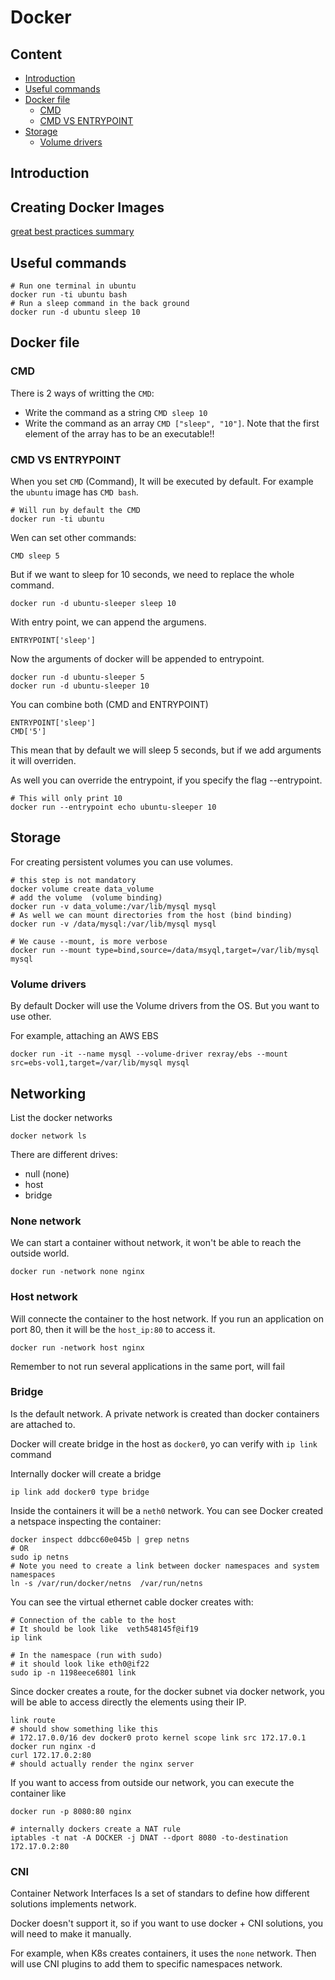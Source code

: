 # Docker

## Content

<!-- toc -->

- [Introduction](#introduction)
- [Useful commands](#useful-commands)
- [Docker file](#docker-file)
  * [CMD](#cmd)
  * [CMD VS ENTRYPOINT](#cmd-vs-entrypoint)
- [Storage](#storage)
  * [Volume drivers](#volume-drivers)

<!-- tocstop -->

## Introduction

## Creating Docker Images

[great best practices summary](https://lipanski.com/posts/dockerfile-ruby-best-practices)

## Useful commands

```
# Run one terminal in ubuntu
docker run -ti ubuntu bash
# Run a sleep command in the back ground
docker run -d ubuntu sleep 10
```

## Docker file
### CMD
There is 2 ways of writting the `CMD`:
- Write the command as a string `CMD sleep 10`
- Write the command as an array `CMD ["sleep", "10"]`. Note that the first element of the array has to be an executable!!


### CMD VS ENTRYPOINT

When you set `CMD` (Command), It will be executed by default. For example the `ubuntu` image has `CMD bash`.
```
# Will run by default the CMD
docker run -ti ubuntu
```

Wen can set other commands:
```
CMD sleep 5
```
But if we want to sleep for 10 seconds, we need to replace the whole command.
```
docker run -d ubuntu-sleeper sleep 10
```

With entry point, we can append the argumens.
```
ENTRYPOINT['sleep']
```
Now the arguments of docker will be appended to entrypoint.
```
docker run -d ubuntu-sleeper 5
docker run -d ubuntu-sleeper 10
```

You can combine both (CMD and ENTRYPOINT)
```
ENTRYPOINT['sleep']
CMD['5']
```
This mean that by default we will sleep 5 seconds, but if we add arguments it will overriden.

As well you can override the entrypoint, if you specify the flag --entrypoint.
```
# This will only print 10
docker run --entrypoint echo ubuntu-sleeper 10
```


## Storage

For creating persistent volumes you can use volumes. 

```
# this step is not mandatory
docker volume create data_volume
# add the volume  (volume binding)
docker run -v data_volume:/var/lib/mysql mysql
# As well we can mount directories from the host (bind binding)
docker run -v /data/mysql:/var/lib/mysql mysql

# We cause --mount, is more verbose
docker run --mount type=bind,source=/data/msyql,target=/var/lib/mysql mysql
```

### Volume drivers
By default Docker will use the Volume drivers from the OS. But you want to use other.

For example, attaching an AWS EBS
```
docker run -it --name mysql --volume-driver rexray/ebs --mount src=ebs-vol1,target=/var/lib/mysql mysql
```

## Networking

List the docker networks
```
docker network ls
```

There are different drives:
- null (none)
- host
- bridge

### None network
We can start a container without network, it won't be able to reach the outside world.
```
docker run -network none nginx
```

### Host network
Will connecte the container to the host network. If you run an application on port 80, then it will be the `host_ip:80` to access it.
```
docker run -network host nginx
```
Remember to not run several applications in the same port, will fail

### Bridge
Is the default network. A private network is created than docker containers are attached to.

Docker will create bridge in the host as `docker0`, yo can verify with `ip link` command

Internally docker will create a bridge
```
ip link add docker0 type bridge
```

Inside the containers it will be a `neth0` network. You can see Docker created a netspace inspecting the container:
```
docker inspect ddbcc60e045b | grep netns
# OR
sudo ip netns
# Note you need to create a link between docker namespaces and system namespaces
ln -s /var/run/docker/netns  /var/run/netns 
```

You can see the virtual ethernet cable docker creates with:
```
# Connection of the cable to the host
# It should be look like  veth548145f@if19
ip link

# In the namespace (run with sudo)
# it should look like eth0@if22
sudo ip -n 1198eece6801 link
```

Since docker creates a route, for the docker subnet via docker network, you will be able to access directly the elements using their IP.
```
link route
# should show something like this
# 172.17.0.0/16 dev docker0 proto kernel scope link src 172.17.0.1 
docker run nginx -d
curl 172.17.0.2:80
# should actually render the nginx server
```

If you want to access from outside our network, you can execute the container like
```
docker run -p 8080:80 nginx

# internally dockers create a NAT rule
iptables -t nat -A DOCKER -j DNAT --dport 8080 -to-destination 172.17.0.2:80 
```

### CNI
Container Network Interfaces
Is a set of standars to define how different solutions implements network.

Docker doesn't support it, so if you want to use docker + CNI solutions, you will need to make it manually.

For example, when K8s creates containers, it uses the `none` network. Then will use CNI plugins to add them to specific namespaces network.
